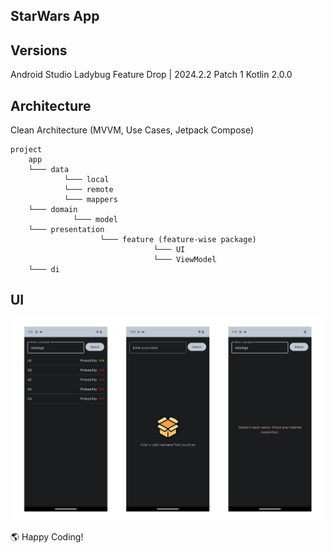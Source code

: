 ## StarWars App

## Versions

Android Studio Ladybug Feature Drop | 2024.2.2 Patch 1
Kotlin 2.0.0

## Architecture

Clean Architecture (MVVM, Use Cases, Jetpack Compose)

```
project
    app
    └─── data
            └─── local
            └─── remote
            └─── mappers
    └─── domain
              └─── model
    └─── presentation
                    └─── feature (feature-wise package)
                                └─── UI
                                └─── ViewModel
    └─── di
```

## UI

<img src="https://github.com/SanushRadalage/NationalizeApp/blob/main/app/src/main/res/drawable/screenshots.png">


🌎 Happy Coding!
